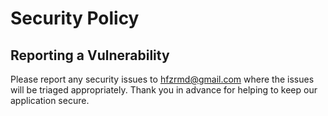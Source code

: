 # Security Policy

## Reporting a Vulnerability

Please report any security issues to hfzrmd@gmail.com where the issues will be triaged appropriately.
Thank you in advance for helping to keep our application secure.